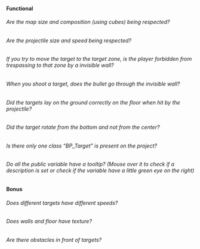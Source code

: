 #### Functional

###### Are the map size and composition (using cubes) being respected?

###### Are the projectile size and speed being respected?

###### If you try to move the target to the target zone, is the player forbidden from trespassing to that zone by a invisible wall?

###### When you shoot a target, does the bullet go through the invisible wall?

###### Did the targets lay on the ground correctly on the floor when hit by the projectile?

###### Did the target rotate from the bottom and not from the center?

###### Is there only one class “BP_Target” is present on the project?

###### Do all the public variable have a tooltip? (Mouse over it to check if a description is set or check if the variable have a little green eye on the right)

#### Bonus

###### Does different targets have different speeds?

###### Does walls and floor have texture?

###### Are there obstacles in front of targets?
